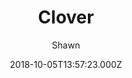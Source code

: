 ---
title: Clover
github: 'https://github.com/esappear/hexo-theme-clover'
demo: 'https://clovertuan.github.io/'
author: Shawn
ssg:
  - Hexo
cms:
  - No Cms
date: 2018-10-05T13:57:23.000Z
github_branch: master
description: Clover theme for Hexo.
stale: false
---